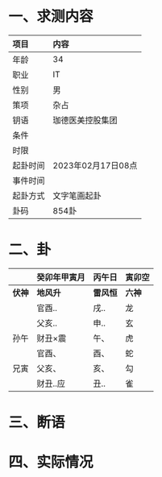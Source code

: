 # 一、求测内容
|项目|内容|
|:-|:-|
|年龄|34|
|职业|IT|
|性别|男|
|策项|杂占|
|钥语|珈德医美控股集团|
|条件||
|时限||
|起卦时间|2023年02月17日08点|
|事件时间||
|起卦方式|文字笔画起卦|
|卦码|854卦|

# 二、卦
||癸卯年甲寅月|丙午日|寅卯空|
|:-|:-|:-|:-|
|**伏神**|**地风升**|**雷风恒**|**六神**|
||官酉..|戌..|龙|
||父亥..|申..|玄|
|孙午|财丑×震|午、|虎|
||官酉、|酉、|蛇|
|兄寅|父亥、|亥、|勾|
||财丑..应|丑..|雀|


# 三、断语

# 四、实际情况